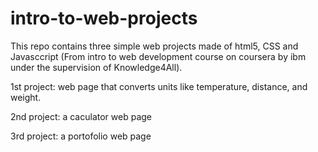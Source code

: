 # intro-to-web-projects
This repo contains three simple web projects made of html5, CSS and Javasccript (From intro to web development course on coursera by ibm under the supervision of Knowledge4All). 

1st project: web page that converts units like temperature, distance, and weight. 

2nd project: a caculator web page

3rd project: a portofolio web page 
